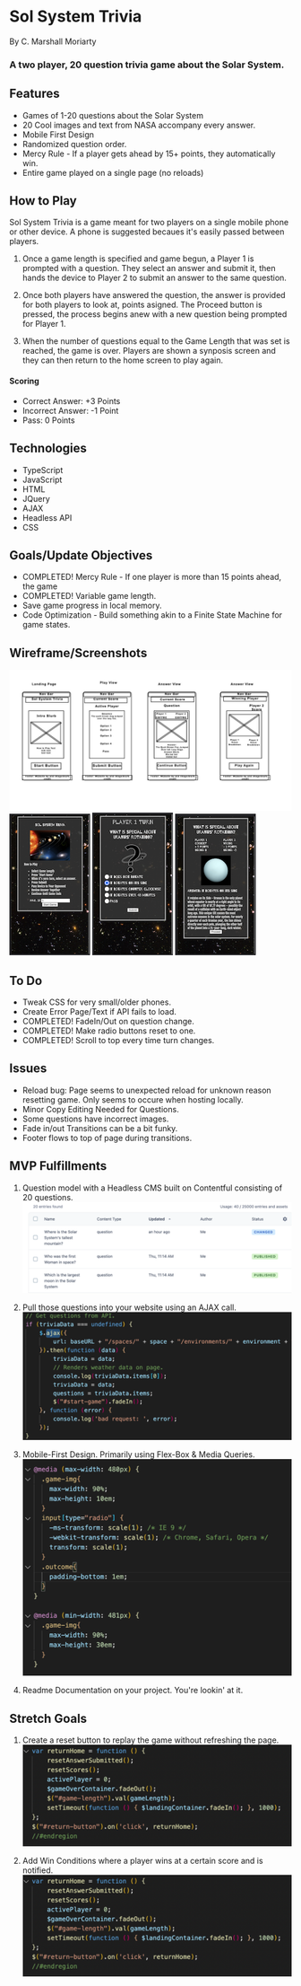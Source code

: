 # Sol System Trivia
By C. Marshall Moriarty
### A two player, 20 question trivia game about the Solar System.

## Features
- Games of 1-20 questions about the Solar System
- 20 Cool images and text from NASA accompany every answer.
- Mobile First Design
- Randomized question order.
- Mercy Rule - If a player gets ahead by 15+ points, they automatically win.
- Entire game played on a single page (no reloads)


## How to Play
Sol System Trivia is a game meant for two players on a single mobile phone or other device. A phone is suggested becaues it's easily passed between players. 

1. Once a game length is specified and game begun, a Player 1 is prompted with a question. They select an answer and submit it, then hands the device to Player 2 to submit an answer to the same question. 

2. Once both players have answered the question, the answer is provided for both players to look at, points asigned. The Proceed button is pressed, the process begins anew with a new question being prompted for Player 1. 

3. When the number of questions equal to the Game Length that was set is reached, the game is over. Players are shown a synposis screen and they can then return to the home screen to play again.

#### Scoring
- Correct Answer: +3 Points
- Incorrect Answer: -1 Point
- Pass: 0 Points

## Technologies
- TypeScript
- JavaScript
- HTML
- JQuery
- AJAX
- Headless API
- CSS


## Goals/Update Objectives
- COMPLETED! Mercy Rule - If one player is more than 15 points ahead, the game
- COMPLETED! Variable game length. 
- Save game progress in local memory.
- Code Optimization - Build something akin to a Finite State Machine for game states.

## Wireframe/Screenshots

![Wireframe](src/images/TriviaWireframe.jpg)
![Mobile Screenshot](src/images/mobilelanding.png) ![Mobile Screenshot](src/images/mobilequestion.png) ![Mobile Screenshot](src/images/mobileanswer.png)

## To Do
- Tweak CSS for very small/older phones.
- Create Error Page/Text if API fails to load.
- COMPLETED! FadeIn/Out on question change.
- COMPLETED! Make radio buttons reset to one.
- COMPLETED! Scroll to top every time turn changes.

## Issues
- Reload bug: Page seems to unexpected reload for unknown reason resetting game. Only seems to occure when hosting locally.
- Minor Copy Editing Needed for Questions.
- Some questions have incorrect images.
- Fade in/out Transitions can be a bit funky.
- Footer flows to top of page during transitions.

## MVP Fulfillments
1. Question model with a Headless CMS built on Contentful consisting of 20 questions.
![Wireframe](src/images/readme_images/contentful.png)

2. Pull those questions into your website using an AJAX call. 
![Wireframe](src/images/readme_images/ajax.png)

3. Mobile-First Design. Primarily using Flex-Box & Media Queries.
![Wireframe](src/images/readme_images/mobile_first.png)

4. Readme Documentation on your project.
    You're lookin' at it.

## Stretch Goals
1. Create a reset button to replay the game without refreshing the page.
![Wireframe](src/images/readme_images/new_game.png)

2. Add Win Conditions where a player wins at a certain score and is notified.
![Wireframe](src/images/readme_images/mercy_killing.png)